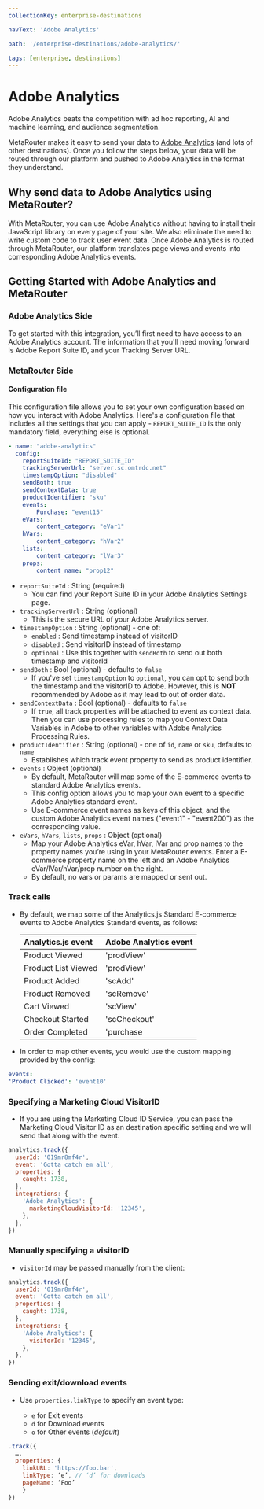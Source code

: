 ```yaml
---
collectionKey: enterprise-destinations

navText: 'Adobe Analytics'

path: '/enterprise-destinations/adobe-analytics/'

tags: [enterprise, destinations]
---
```


# Adobe Analytics

Adobe Analytics beats the competition with ad hoc reporting, AI and machine learning, and audience segmentation.

MetaRouter makes it easy to send your data to [Adobe Analytics](https://www.adobe.com/analytics/adobe-analytics.html) (and lots of other destinations). Once you follow the steps below, your data will be routed through our platform and pushed to Adobe Analytics in the format they understand.

## Why send data to Adobe Analytics using MetaRouter?

With MetaRouter, you can use Adobe Analytics without having to install their JavaScript library on every page of your site. We also eliminate the need to write custom code to track user event data. Once Adobe Analytics is routed through MetaRouter, our platform translates page views and events into corresponding Adobe Analytics events.

## Getting Started with Adobe Analytics and MetaRouter

### Adobe Analytics Side

To get started with this integration, you’ll first need to have access to an Adobe Analytics account. The information that you'll need moving forward is Adobe Report Suite ID, and your Tracking Server URL.

### MetaRouter Side

#### Configuration file

This configuration file allows you to set your own configuration based on how you interact with Adobe Analytics. Here's a configuration file that includes all the settings that you can apply - `REPORT_SUITE_ID` is the only mandatory field, everything else is optional.

```yaml
- name: "adobe-analytics"
  config:
    reportSuiteId: "REPORT_SUITE_ID"
    trackingServerUrl: "server.sc.omtrdc.net"
    timestampOption: "disabled"
    sendBoth: true
    sendContextData: true
    productIdentifier: "sku"
    events:
    	Purchase: "event15"
    eVars:
    	content_category: "eVar1"
    hVars:
    	content_category: "hVar2"
    lists:
    	content_category: "lVar3"
    props:
    	content_name: "prop12"

```

- `reportSuiteId` : String (required)
  - You can find your Report Suite ID in your Adobe Analytics Settings page.
- `trackingServerUrl` : String (optional)
  - This is the secure URL of your Adobe Analytics server.
- `timestampOption` : String (optional) - one of:
  - `enabled` : Send timestamp instead of visitorID
  - `disabled` : Send visitorID instead of timestamp
  - `optional` : Use this together with `sendBoth` to send out both timestamp and visitorId
- `sendBoth` : Bool (optional) - defaults to `false`
  - If you've set `timestampOption` to `optional`, you can opt to send both the timestamp and the visitorID to Adobe. However, this is **NOT** recommended by Adobe as it may lead to out of order data.
- `sendContextData` : Bool (optional) - defaults to `false`
  - If `true`, all track properties will be attached to event as context data. Then you can use processing rules to map you Context Data Variables in Adobe to other variables with Adobe Analytics Processing Rules.
- `productIdentifier` : String (optional) - one of `id`, `name` or `sku`, defaults to `name`
  - Establishes which track event property to send as product identifier.
- `events` : Object (optional)
  - By default, MetaRouter will map some of the E-commerce events to standard Adobe Analytics events.
  - This config option allows you to map your own event to a specific Adobe Analytics standard event.
  - Use E-commerce event names as keys of this object, and the custom Adobe Analytics event names ("event1" - "event200") as the corresponding value.
- `eVars`, `hVars`, `lists`, `props` : Object (optional)
  - Map your Adobe Analytics eVar, hVar, lVar and prop names to the property names you’re using in your MetaRouter events. Enter a E-commerce property name on the left and an Adobe Analytics eVar/lVar/hVar/prop number on the right.
  - By default, no vars or params are mapped or sent out.

### Track calls

- By default, we map some of the Analytics.js Standard E-commerce events to Adobe Analytics Standard events, as follows:

  | Analytics.js event  | Adobe Analytics event |
  | :------------------ | :-------------------- |
  | Product Viewed      | 'prodView'            |
  | Product List Viewed | 'prodView'            |
  | Product Added       | 'scAdd'               |
  | Product Removed     | 'scRemove'            |
  | Cart Viewed         | 'scView'              |
  | Checkout Started    | 'scCheckout'          |
  | Order Completed     | 'purchase             |

- In order to map other events, you would use the custom mapping provided by the config:

```yaml
events:
'Product Clicked': 'event10'
```

### Specifying a Marketing Cloud VisitorID

- If you are using the Marketing Cloud ID Service, you can pass the Marketing Cloud Visitor ID as an destination specific setting and we will send that along with the event.

```javascript
analytics.track({
  userId: '019mr8mf4r',
  event: 'Gotta catch em all',
  properties: {
    caught: 1738,
  },
  integrations: {
    'Adobe Analytics': {
      marketingCloudVisitorId: '12345',
    },
  },
})
```

### Manually specifying a visitorID

- `visitorId` may be passed manually from the client:

```javascript
analytics.track({
  userId: '019mr8mf4r',
  event: 'Gotta catch em all',
  properties: {
    caught: 1738,
  },
  integrations: {
    'Adobe Analytics': {
      visitorId: '12345',
    },
  },
})
```

### Sending exit/download events

- Use `properties.linkType` to specify an event type:

  - `e` for Exit events
  - `d` for Download events
  - `o` for Other events (_default_)

```javascript
.track({
  …,
  properties: {
    linkURL: 'https://foo.bar',
    linkType: ‘e’, // ‘d’ for downloads
    pageName: ‘Foo’
    }
})
```
